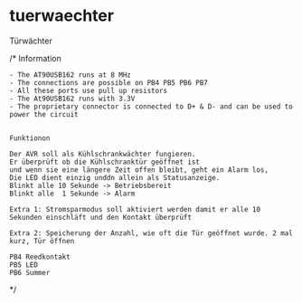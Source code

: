 # tuerwaechter
Türwächter

/*	Information

	- The AT90USB162 runs at 8 MHz
	- The connections are possible on PB4 PB5 PB6 PB7
	- All these ports use pull up resistors
	- The At90USB162 runs with 3.3V
	- The proprietary connector is connected to D+ & D- and can be used to power the circuit


	Funktionon

	Der AVR soll als Kühlschrankwächter fungieren.
	Er überprüft ob die Kühlschranktür geöffnet ist
	und wenn sie eine längere Zeit offen bleibt, geht ein Alarm los,
	Die LED dient einzig unddn allein als Statusanzeige.
	Blinkt alle 10 Sekunde -> Betriebsbereit
	Blinkt alle  1 Sekunde -> Alarm

	Extra 1: Stromsparmodus soll aktiviert werden damit er alle 10 Sekunden einschläft und den Kontakt überprüft

	Extra 2: Speicherung der Anzahl, wie oft die Tür geöffnet wurde. 2 mal kurz, Tür öffnen

	PB4 Reedkontakt
	PB5 LED
	PB6	Summer
	
*/
